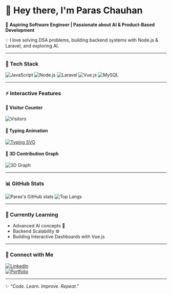# 👋 Hey there, I'm Paras Chauhan  

🎯 **Aspiring Software Engineer | Passionate about AI & Product-Based Development**  

💡 I love solving DSA problems, building backend systems with Node.js & Laravel, and exploring AI.

---

### 🧰 Tech Stack
![JavaScript](https://img.shields.io/badge/Code-JavaScript-yellow?style=for-the-badge)
![Node.js](https://img.shields.io/badge/Backend-Node.js-green?style=for-the-badge)
![Laravel](https://img.shields.io/badge/Backend-Laravel-red?style=for-the-badge)
![Vue.js](https://img.shields.io/badge/Frontend-Vue.js-brightgreen?style=for-the-badge)
![MySQL](https://img.shields.io/badge/Database-MySQL-blue?style=for-the-badge)

---

### ⚡ Interactive Features

#### 👀 Visitor Counter
![Visitors](https://visitor-badge.laobi.icu/badge?page_id=Paras1Chauhan.Paras1Chauhan)

#### 💬 Typing Animation
[![Typing SVG](https://readme-typing-svg.herokuapp.com?size=22&duration=4000&color=F75C7E&center=true&vCenter=true&lines=Hey+I'm+Paras!;Software+Engineer;AI+Enthusiast;Backend+Developer)](https://git.io/typing-svg)

#### 🧭 3D Contribution Graph
![3D Graph](https://github.com/Paras1Chauhan/github-profile-3d-contrib/blob/main/profile-night-rainbow.svg)

---

### 📊 GitHub Stats
![Paras's GitHub stats](https://github-readme-stats.vercel.app/api?username=Paras1Chauhan&show_icons=true&theme=radical)
![Top Langs](https://github-readme-stats.vercel.app/api/top-langs/?username=Paras1Chauhan&layout=compact&theme=radical)

---

### 🧠 Currently Learning
- Advanced AI concepts 🤖  
- Backend Scalability ⚙️  
- Building Interactive Dashboards with Vue.js  

---

### 💬 Connect with Me
[![LinkedIn](https://img.shields.io/badge/LinkedIn-ParasChauhan-blue?style=flat&logo=linkedin)](https://linkedin.com/in/paras1chauhan)  
[![Portfolio](https://img.shields.io/badge/Portfolio-Visit-orange?style=flat&logo=google-chrome)](https://paraschauhan.vercel.app)

---

✨ *“Code. Learn. Improve. Repeat.”*


